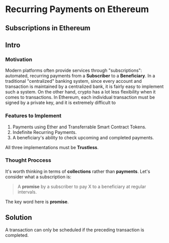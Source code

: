 # Recurring Payments on Ethereum
## Subscriptions in Ethereum

## Intro
### Motivation
Modern platforms often provide services through "subscriptions": automated, recurring payments from a **Subscriber** to a **Beneficiary**. In a traditional "centralized" banking system, since every account and transaction is maintained by a centralized bank, it is fairly easy to implement such a system. On the other hand, crypto has a lot less flexibility when it comes to transactions. In Ethereum, each individual transaction must be signed by a private key, and it is extremely difficult to 

### Features to Implement
1. Payments using Ether and Transferrable Smart Contract Tokens.
2. Indefinite Recurring Payments.
3. A beneficiary's ability to check upcoming and completed payments.

All three implementations must be **Trustless**.

### Thought Proccess
It's worth thinking in terms of **collections** rather than **payments**. Let's consider what a subscription is:

> A **promise** by a subscriber to pay X to a beneficiary at regular intervals.

The key word here is **promise**. 

## Solution


A transaction can only be scheduled if the preceding transaction is completed.